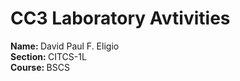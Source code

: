 # CC3 Laboratory Avtivities
<b>Name: </b> David Paul F. Eligio <br>
<b>Section: </b> CITCS-1L <br>
<b>Course: </b> BSCS <br>
